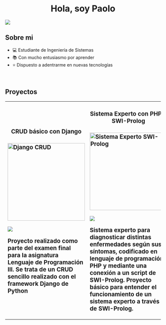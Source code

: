 <div align="center">
    <h1 align="center">Hola, soy Paolo</h1>
</div>
<img src="https://2020.24h24l.org/images/banner-programacion.jpg"> 

## Sobre mi

- 💻 Estudiante de Ingeniería de Sistemas
- 📚 Con mucho entusiasmo por aprender
- ⭐ Dispuesto a adentrarme en nuevas tecnologías
<br>

## Proyectos
<table>
    <tr>
        <td width="50%" align="center">
            <h3 align="center">CRUD básico con Django<h3>
            <div align="start">
                <a href="https://github.com/FerSo22/EF-Parte02---Producto---Fernandez_Estudiante_02-" target="_blank">
                    <img src="https://img-c.udemycdn.com/course/750x422/4249002_fc19.jpg" width="250" alt="Django CRUD">
                </a>
                <p>
                    <a href="https://github.com/FerSo22/EF-Parte02---Producto---Fernandez_Estudiante_02-" target="_blank">
                        <img src="https://img.shields.io/badge/CÓDIGO-ff9?style=for-the-badge&logo=github&logoColor=black">
                    </a>
                </p>
                <p>Proyecto realizado como parte del examen final para la asignatura Lenguaje de Programación III. Se trata de un <strong>CRUD sencillo realizado con el framework Django de Python</strong></p>
            </div>
        </td>
        <td width="50%" align="center">
            <h3 align="center">Sistema Experto con PHP y SWI-Prolog<h3>
            <div align="start">
                <a href="https://github.com/FerSo22/EF-Parte02---Producto---Fernandez_Estudiante_02-" target="_blank">
                    <img src="https://img.computing.es/wp-content/uploads/2023/06/13142032/IA-redes-neuronales.jpg" width="250" alt="Sistema Experto SWI-Prolog">
                </a>
                <p>
                    <a href="https://github.com/FerSo22/EF-Parte02---Producto---Fernandez_Estudiante_02-" target="_blank">
                        <img src="https://img.shields.io/badge/CÓDIGO-ff9?style=for-the-badge&logo=github&logoColor=black">
                    </a>
                </p>
                <p>Sistema experto para diagnosticar distintas enfermedades según sus síntomas, codificado en <strong>lenguaje de programación PHP</strong> y mediante una conexión a un <strong>script de SWI-Prolog.</strong> Proyecto básico para entender el funcionamiento de un sistema experto a través de SWI-Prolog.</p>
            </div>
        </td>
    </tr>
</table>

